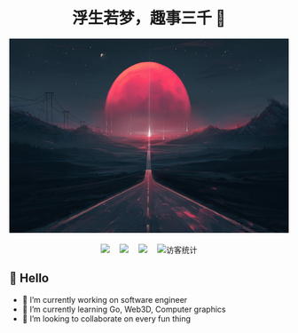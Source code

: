 <h1 align="center">浮生若梦，趣事三千 🗻</h1>
<div align="center"><img order-radius="100px" height="350px" src="https://github.com/wizardAEI/blog-images/blob/main/t01abc6e061cae27bc3.jpg"/></div>
<br>
<div align="center">
  <a href="https://juejin.cn/user/3457299575741608"><img src="https://img.shields.io/badge/JueJin-博客-1e80ff"></a>&emsp;
  <a href="https://gitee.com/wizardAEI"><img src="https://img.shields.io/badge/gitee-国内仓库-c71d23"></a>&emsp;
  <a href="https://space.bilibili.com/434118077"><img src="https://img.shields.io/badge/bilibili-B%E7%AB%99-ff69b4"></a>&emsp;
  <img src="https://visitor-badge.glitch.me/badge?page_id=wizardAEI" alt="访客统计" />
</div>

## 🧙 Hello

- 🔭 I’m currently working on software engineer
- 🌱 I’m currently learning Go, Web3D, Computer graphics
- 👯 I’m looking to collaborate on every fun thing

<!-- 比较好的开源项目卡片 -->
<!--
<a href="https://github.com/sun0225SUN/Student-Data-Vision">
  <img src="https://github-readme-stats.vercel.app/api/pin/?username=sun0225SUN&repo=Student-Data-Vision&theme=dark&bg_color=0d1117&hide_border=true" /></a>
</div>
-->


